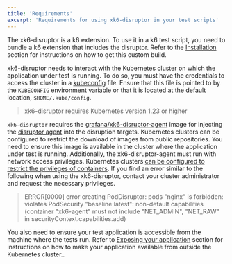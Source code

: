 ```yaml
---
title: 'Requirements'
excerpt: 'Requirements for using xk6-disruptor in your test scripts'
---
```


The xk6-disruptor is a k6 extension. 
To use it in a k6 test script, you need to bundle a k6 extension that includes the disruptor.
Refer to the [Installation](/javascript-api/xk6-disruptor/get-started/installation) section  for instructions on how to get this custom build.

 xk6-disruptor needs to interact with the Kubernetes cluster on which the application under test is running.
 To do so, you must have the credentials to access the cluster in a [kubeconfig](https://kubernetes.io/docs/tasks/access-application-cluster/configure-access-multiple-clusters/) file.
 Ensure that this file is pointed to by the `KUBECONFIG` environment variable or that it is located at the default location, `$HOME/.kube/config`.

<Blockquote mod="note">

xk6-disruptor requires Kubernetes version 1.23 or higher

</Blockquote>


`xk6-disruptor` requires the [grafana/xk6-disruptor-agent](https://github.com/grafana/xk6-disruptor/pkgs/container/xk6-disruptor-agent) image for injecting the [disruptor agent](https://github.com/grafana/xk6-disruptor/docs/04-development/02-architecture.md#xk6-disruptor-agent) into the disruption targets. Kubernetes clusters can be configured to restrict the download of images from public repositories. You need to ensure this image is available in the cluster where the application under test is running. Additionally, the xk6-disruptor-agent must run with network access privileges. Kubernetes clusters [can be configured to restrict the privileges of containers](https://kubernetes.io/docs/concepts/security/pod-security-admission/).
If you find an error similar to the following when using the xk6-disruptor, contact your cluster administrator and request the necessary privileges.

> ERROR\[0000\] error creating PodDisruptor: pods "nginx" is forbidden: violates PodSecurity "baseline:latest": non-default capabilities (container "xk6-agent" must not include "NET_ADMIN", "NET_RAW" in securityContext.capabilities.add)


You also need to ensure your test application is accessible from the machine where the tests run.
Refer to [Exposing your application](/javascript-api/xk6-disruptor/get-started/exposing-your-application) section for instructions on how to make your application available from outside the Kubernetes cluster..